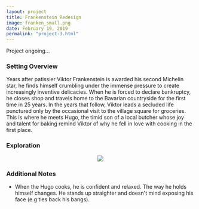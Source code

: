 ```yaml
---
layout: project
title: Frankenstein Redesign
image: franken_small.png
date: February 19, 2019
permalink: "project-3.html"
---
```

Project ongoing...

### Setting Overview
Years after patissier Viktor Frankenstein is awarded his second Michelin star, he finds himself crumbling under the immense pressure to create increasingly inventive delicacies. When he is forced to declare bankruptcy, he closes shop and travels home to the Bavarian countryside for the first time in 25 years. In the years that follow, Viktor leads a secluded life punctured only by the occasional visit to the village square for groceries. This is where he meets Hugo, the timid son of a local butcher whose joy and talent for baking remind Viktor of why he fell in love with cooking in the first place.

### Exploration
<center><img src="{{ site.baseurl }}/files/pics/{{ page.image }}" style="max-width:80%"></center>

### Additional Notes
* When the Hugo cooks, he is confident and relaxed. The way he holds himself changes. He stands up straighter and doesn't mind exposing his face (e.g ties back his bangs).

<!-- Intermodal Navigation -->
<br>
<center>
  <table align>
    <thead>
      <tr>  
        <a href="{{site.baseurl}}/project-2.html"><i class="fas fa-chevron-circle-left fa-3x"></i></a>
        <a href="{{site.baseurl}}/project-4.html"><i class="fas fa-chevron-circle-right fa-3x"></i></a>
      </tr>
    </thead>
  </table>
</center>
